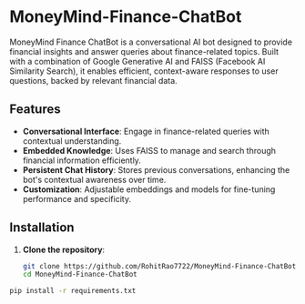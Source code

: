 # MoneyMind-Finance-ChatBot


MoneyMind Finance ChatBot is a conversational AI bot designed to provide financial insights and answer queries about finance-related topics. Built with a combination of Google Generative AI and FAISS (Facebook AI Similarity Search), it enables efficient, context-aware responses to user questions, backed by relevant financial data.

## Features

- **Conversational Interface**: Engage in finance-related queries with contextual understanding.
- **Embedded Knowledge**: Uses FAISS to manage and search through financial information efficiently.
- **Persistent Chat History**: Stores previous conversations, enhancing the bot's contextual awareness over time.
- **Customization**: Adjustable embeddings and models for fine-tuning performance and specificity.

## Installation

1. **Clone the repository**:
   ```bash
   git clone https://github.com/RohitRao7722/MoneyMind-Finance-ChatBot.git
   cd MoneyMind-Finance-ChatBot
```bash
pip install -r requirements.txt
